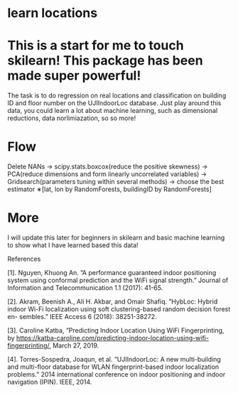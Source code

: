 # learn locations
This is a start for me to touch skilearn! This package has been made super powerful!
==========================================================================================
The task is to do regression on real locations and classification on building ID and floor number on the UJIIndoorLoc database. Just play around this data, you could learn a lot about machine learning, such as dimensional reductions, data norlimiazation, so so more! 

 Flow 
 ==========
Delete NANs → scipy.stats.boxcox(reduce the positive skewness) → PCA(reduce dimensions and form linearly uncorrelated variables) → Gridsearch(parameters tuning within several methods) → choose the best estimator ∗[lat, lon by RandomForests, buildingID by RandomForests]

More
=====
I will update this later for beginners in skilearn and basic machine learning to show what I have learned based this data!


References

[1]. Nguyen, Khuong An. ”A performance guaranteed indoor positioning system using conformal prediction and the WiFi signal strength.” Journal of Information and Telecommunication 1.1 (2017): 41-65.

[2]. Akram, Beenish A., Ali H. Akbar, and Omair Shafiq. ”HybLoc: Hybrid indoor Wi-Fi localization using soft clustering-based random decision forest en- sembles.” IEEE Access 6 (2018): 38251-38272.

[3]. Caroline Katba, ”Predicting Indoor Location Using WiFi Fingerprinting, by https://katba-caroline.com/predicting-indoor-location-using-wifi-fingerprinting/, March 27, 2019.

[4]. Torres-Sospedra, Joaqun, et al. ”UJIIndoorLoc: A new multi-building and multi-floor database for WLAN fingerprint-based indoor localization problems.” 2014 international conference on indoor positioning and indoor navigation (IPIN). IEEE, 2014.
